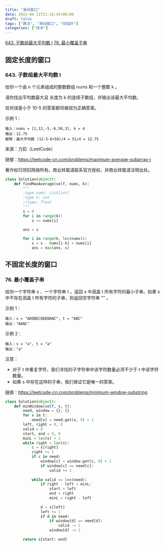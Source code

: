 ```yaml
---
title: "滑动窗口"
date: 2022-04-11T21:16:45+08:00
draft: false
tags: ["算法", "滑动窗口", "双指针"]
categories: ["技术"]
---
```



[643. 子数组最大平均数 I](https://leetcode-cn.com/problems/maximum-average-subarray-i/)
[76. 最小覆盖子串](https://leetcode-cn.com/problems/minimum-window-substring/)



##  固定长度的窗口
### 643. 子数组最大平均数 I

给你一个由 n 个元素组成的整数数组 nums 和一个整数 k 。

请你找出平均数最大且 长度为 k 的连续子数组，并输出该最大平均数。

任何误差小于 10-5 的答案都将被视为正确答案。


示例 1：
```
输入：nums = [1,12,-5,-6,50,3], k = 4
输出：12.75
解释：最大平均数 (12-5-6+50)/4 = 51/4 = 12.75
```
来源：力扣（LeetCode）

链接：https://leetcode-cn.com/problems/maximum-average-subarray-i

著作权归领扣网络所有。商业转载请联系官方授权，非商业转载请注明出处。

```python
class Solution(object):
    def findMaxAverage(self, nums, k):
        """
        :type nums: List[int]
        :type k: int
        :rtype: float
        """
        s = 0
        for i in range(k):
            s += nums[i]

        ans = s
        
        for i in range(k, len(nums)):
            s = s - nums[i-k] + nums[i]
            ans = max(ans, s)
```


## 不固定长度的窗口

### 76. 最小覆盖子串

给你一个字符串 s 、一个字符串 t 。返回 s 中涵盖 t 所有字符的最小子串。如果 s 中不存在涵盖 t 所有字符的子串，则返回空字符串 "" 。

示例 1：
```
输入：s = "ADOBECODEBANC", t = "ABC"
输出："BANC"
```
示例 2：
```
输入：s = "a", t = "a"
输出："a"
```

注意：

* 对于 t 中重复字符，我们寻找的子字符串中该字符数量必须不少于 t 中该字符数量。
* 如果 s 中存在这样的子串，我们保证它是唯一的答案。


链接：https://leetcode-cn.com/problems/minimum-window-substring

```python
class Solution(object):
    def minWindow(self, s, t):
        need, window = {}, {}
        for x in t:
            need[x] = need.get(x, 0) + 1
        left, right = 0, 0
        valid = 0
        start, end = 0, 0
        minL = len(s) + 1
        while right < len(s):
            c = s[right]
            right += 1
            if c in need:
                window[c] = window.get(c, 0) + 1
                if window[c] == need[c]:
                    valid += 1
            
            while valid == len(need):
                if right - left < minL:
                    start = left
                    end = right
                    minL = right - left
                
                d = s[left]
                left += 1
                if d in need:
                    if window[d] == need[d]:
                        valid -= 1
                    window[d] -= 1
            
        return s[start: end]
```